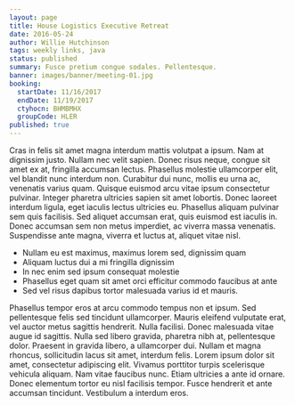 ```yaml
---
layout: page
title: House Logistics Executive Retreat
date: 2016-05-24
author: Willie Hutchinson
tags: weekly links, java
status: published
summary: Fusce pretium congue sodales. Pellentesque.
banner: images/banner/meeting-01.jpg
booking:
  startDate: 11/16/2017
  endDate: 11/19/2017
  ctyhocn: BHMBMHX
  groupCode: HLER
published: true
---
```

Cras in felis sit amet magna interdum mattis volutpat a ipsum. Nam at dignissim justo. Nullam nec velit sapien. Donec risus neque, congue sit amet ex at, fringilla accumsan lectus. Phasellus molestie ullamcorper elit, vel blandit nunc interdum non. Curabitur dui nunc, mollis eu urna ac, venenatis varius quam. Quisque euismod arcu vitae ipsum consectetur pulvinar. Integer pharetra ultricies sapien sit amet lobortis. Donec laoreet interdum ligula, eget iaculis lectus ultricies eu. Phasellus aliquam pulvinar sem quis facilisis. Sed aliquet accumsan erat, quis euismod est iaculis in. Donec accumsan sem non metus imperdiet, ac viverra massa venenatis. Suspendisse ante magna, viverra et luctus at, aliquet vitae nisl.

* Nullam eu est maximus, maximus lorem sed, dignissim quam
* Aliquam luctus dui a mi fringilla dignissim
* In nec enim sed ipsum consequat molestie
* Phasellus eget quam sit amet orci efficitur commodo faucibus at ante
* Sed vel risus dapibus tortor malesuada varius id et mauris.

Phasellus tempor eros at arcu commodo tempus non et ipsum. Sed pellentesque felis sed tincidunt ullamcorper. Mauris eleifend vulputate erat, vel auctor metus sagittis hendrerit. Nulla facilisi. Donec malesuada vitae augue id sagittis. Nulla sed libero gravida, pharetra nibh at, pellentesque dolor. Praesent in gravida libero, a ullamcorper dui. Nullam et magna rhoncus, sollicitudin lacus sit amet, interdum felis. Lorem ipsum dolor sit amet, consectetur adipiscing elit. Vivamus porttitor turpis scelerisque vehicula aliquam. Nam vitae faucibus nunc. Etiam ultricies a ante id ornare. Donec elementum tortor eu nisl facilisis tempor. Fusce hendrerit et ante accumsan tincidunt. Vestibulum a interdum eros.

